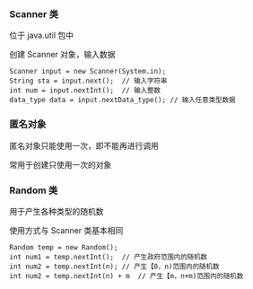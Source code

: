 ### Scanner 类

位于 java.util 包中

创建 Scanner 对象，输入数据
```
Scanner input = new Scanner(System.in);
String sta = input.next();  // 输入字符串
int num = input.nextInt();  // 输入整数
data_type data = input.nextData_type(); // 输入任意类型数据
```

### 匿名对象
匿名对象只能使用一次，即不能再进行调用

常用于创建只使用一次的对象

### Random 类
用于产生各种类型的随机数

使用方式与 Scanner 类基本相同

```
Random temp = new Random();
int num1 = temp.nextInt();  // 产生政府范围内的随机数
int num2 = temp.nextInt(n); // 产生【0，n)范围内的随机数
int num2 = temp.nextInt(n) + m  // 产生【m，n+m)范围内的随机数
```
